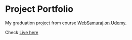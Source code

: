 # Project Portfolio 

My graduation project from course [WebSamuraj on Udemy.](https://www.udemy.com/course/kurs-web-developer-od-podstaw-w-15-dni/learn/lecture/11270344?start=0#overview)

Check [Live here](https://maciejgl.github.io/Project-Porfolio---WebSamuraj/)
